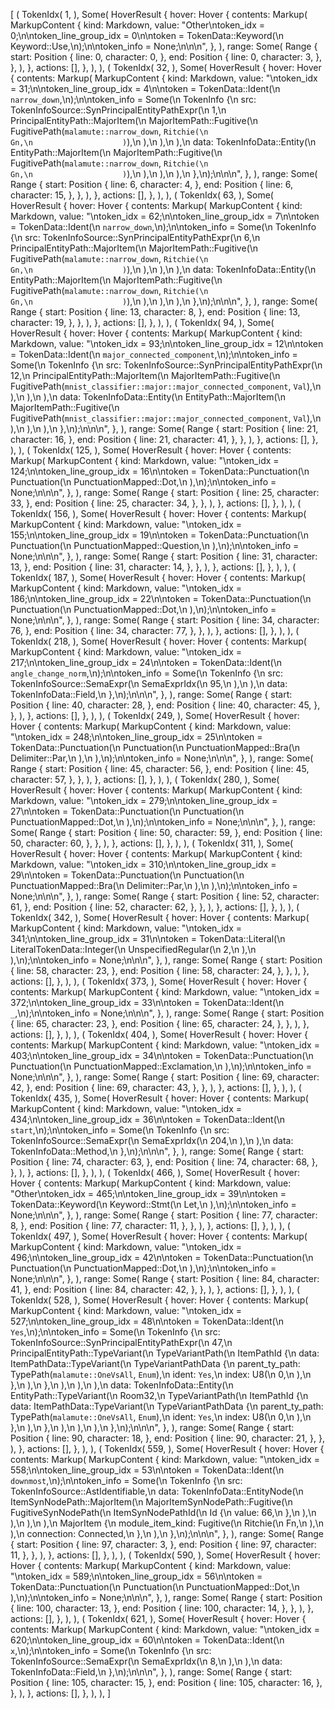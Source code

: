 [
    (
        TokenIdx(
            1,
        ),
        Some(
            HoverResult {
                hover: Hover {
                    contents: Markup(
                        MarkupContent {
                            kind: Markdown,
                            value: "Other\ntoken_idx = 0;\n\ntoken_line_group_idx = 0\n\ntoken = TokenData::Keyword(\n    Keyword::Use,\n);\n\ntoken_info = None;\n\n\n",
                        },
                    ),
                    range: Some(
                        Range {
                            start: Position {
                                line: 0,
                                character: 0,
                            },
                            end: Position {
                                line: 0,
                                character: 3,
                            },
                        },
                    ),
                },
                actions: [],
            },
        ),
    ),
    (
        TokenIdx(
            32,
        ),
        Some(
            HoverResult {
                hover: Hover {
                    contents: Markup(
                        MarkupContent {
                            kind: Markdown,
                            value: "\ntoken_idx = 31;\n\ntoken_line_group_idx = 4\n\ntoken = TokenData::Ident(\n    `narrow_down`,\n);\n\ntoken_info = Some(\n    TokenInfo {\n        src: TokenInfoSource::SynPrincipalEntityPathExpr(\n            1,\n            PrincipalEntityPath::MajorItem(\n                MajorItemPath::Fugitive(\n                    FugitivePath(`malamute::narrow_down`, `Ritchie(\n                        Gn,\n                    )`),\n                ),\n            ),\n        ),\n        data: TokenInfoData::Entity(\n            EntityPath::MajorItem(\n                MajorItemPath::Fugitive(\n                    FugitivePath(`malamute::narrow_down`, `Ritchie(\n                        Gn,\n                    )`),\n                ),\n            ),\n        ),\n    },\n);\n\n\n",
                        },
                    ),
                    range: Some(
                        Range {
                            start: Position {
                                line: 6,
                                character: 4,
                            },
                            end: Position {
                                line: 6,
                                character: 15,
                            },
                        },
                    ),
                },
                actions: [],
            },
        ),
    ),
    (
        TokenIdx(
            63,
        ),
        Some(
            HoverResult {
                hover: Hover {
                    contents: Markup(
                        MarkupContent {
                            kind: Markdown,
                            value: "\ntoken_idx = 62;\n\ntoken_line_group_idx = 7\n\ntoken = TokenData::Ident(\n    `narrow_down`,\n);\n\ntoken_info = Some(\n    TokenInfo {\n        src: TokenInfoSource::SynPrincipalEntityPathExpr(\n            6,\n            PrincipalEntityPath::MajorItem(\n                MajorItemPath::Fugitive(\n                    FugitivePath(`malamute::narrow_down`, `Ritchie(\n                        Gn,\n                    )`),\n                ),\n            ),\n        ),\n        data: TokenInfoData::Entity(\n            EntityPath::MajorItem(\n                MajorItemPath::Fugitive(\n                    FugitivePath(`malamute::narrow_down`, `Ritchie(\n                        Gn,\n                    )`),\n                ),\n            ),\n        ),\n    },\n);\n\n\n",
                        },
                    ),
                    range: Some(
                        Range {
                            start: Position {
                                line: 13,
                                character: 8,
                            },
                            end: Position {
                                line: 13,
                                character: 19,
                            },
                        },
                    ),
                },
                actions: [],
            },
        ),
    ),
    (
        TokenIdx(
            94,
        ),
        Some(
            HoverResult {
                hover: Hover {
                    contents: Markup(
                        MarkupContent {
                            kind: Markdown,
                            value: "\ntoken_idx = 93;\n\ntoken_line_group_idx = 12\n\ntoken = TokenData::Ident(\n    `major_connected_component`,\n);\n\ntoken_info = Some(\n    TokenInfo {\n        src: TokenInfoSource::SynPrincipalEntityPathExpr(\n            12,\n            PrincipalEntityPath::MajorItem(\n                MajorItemPath::Fugitive(\n                    FugitivePath(`mnist_classifier::major::major_connected_component`, `Val`),\n                ),\n            ),\n        ),\n        data: TokenInfoData::Entity(\n            EntityPath::MajorItem(\n                MajorItemPath::Fugitive(\n                    FugitivePath(`mnist_classifier::major::major_connected_component`, `Val`),\n                ),\n            ),\n        ),\n    },\n);\n\n\n",
                        },
                    ),
                    range: Some(
                        Range {
                            start: Position {
                                line: 21,
                                character: 16,
                            },
                            end: Position {
                                line: 21,
                                character: 41,
                            },
                        },
                    ),
                },
                actions: [],
            },
        ),
    ),
    (
        TokenIdx(
            125,
        ),
        Some(
            HoverResult {
                hover: Hover {
                    contents: Markup(
                        MarkupContent {
                            kind: Markdown,
                            value: "\ntoken_idx = 124;\n\ntoken_line_group_idx = 16\n\ntoken = TokenData::Punctuation(\n    Punctuation(\n        PunctuationMapped::Dot,\n    ),\n);\n\ntoken_info = None;\n\n\n",
                        },
                    ),
                    range: Some(
                        Range {
                            start: Position {
                                line: 25,
                                character: 33,
                            },
                            end: Position {
                                line: 25,
                                character: 34,
                            },
                        },
                    ),
                },
                actions: [],
            },
        ),
    ),
    (
        TokenIdx(
            156,
        ),
        Some(
            HoverResult {
                hover: Hover {
                    contents: Markup(
                        MarkupContent {
                            kind: Markdown,
                            value: "\ntoken_idx = 155;\n\ntoken_line_group_idx = 19\n\ntoken = TokenData::Punctuation(\n    Punctuation(\n        PunctuationMapped::Question,\n    ),\n);\n\ntoken_info = None;\n\n\n",
                        },
                    ),
                    range: Some(
                        Range {
                            start: Position {
                                line: 31,
                                character: 13,
                            },
                            end: Position {
                                line: 31,
                                character: 14,
                            },
                        },
                    ),
                },
                actions: [],
            },
        ),
    ),
    (
        TokenIdx(
            187,
        ),
        Some(
            HoverResult {
                hover: Hover {
                    contents: Markup(
                        MarkupContent {
                            kind: Markdown,
                            value: "\ntoken_idx = 186;\n\ntoken_line_group_idx = 22\n\ntoken = TokenData::Punctuation(\n    Punctuation(\n        PunctuationMapped::Dot,\n    ),\n);\n\ntoken_info = None;\n\n\n",
                        },
                    ),
                    range: Some(
                        Range {
                            start: Position {
                                line: 34,
                                character: 76,
                            },
                            end: Position {
                                line: 34,
                                character: 77,
                            },
                        },
                    ),
                },
                actions: [],
            },
        ),
    ),
    (
        TokenIdx(
            218,
        ),
        Some(
            HoverResult {
                hover: Hover {
                    contents: Markup(
                        MarkupContent {
                            kind: Markdown,
                            value: "\ntoken_idx = 217;\n\ntoken_line_group_idx = 24\n\ntoken = TokenData::Ident(\n    `angle_change_norm`,\n);\n\ntoken_info = Some(\n    TokenInfo {\n        src: TokenInfoSource::SemaExpr(\n            SemaExprIdx(\n                95,\n            ),\n        ),\n        data: TokenInfoData::Field,\n    },\n);\n\n\n",
                        },
                    ),
                    range: Some(
                        Range {
                            start: Position {
                                line: 40,
                                character: 28,
                            },
                            end: Position {
                                line: 40,
                                character: 45,
                            },
                        },
                    ),
                },
                actions: [],
            },
        ),
    ),
    (
        TokenIdx(
            249,
        ),
        Some(
            HoverResult {
                hover: Hover {
                    contents: Markup(
                        MarkupContent {
                            kind: Markdown,
                            value: "\ntoken_idx = 248;\n\ntoken_line_group_idx = 25\n\ntoken = TokenData::Punctuation(\n    Punctuation(\n        PunctuationMapped::Bra(\n            Delimiter::Par,\n        ),\n    ),\n);\n\ntoken_info = None;\n\n\n",
                        },
                    ),
                    range: Some(
                        Range {
                            start: Position {
                                line: 45,
                                character: 56,
                            },
                            end: Position {
                                line: 45,
                                character: 57,
                            },
                        },
                    ),
                },
                actions: [],
            },
        ),
    ),
    (
        TokenIdx(
            280,
        ),
        Some(
            HoverResult {
                hover: Hover {
                    contents: Markup(
                        MarkupContent {
                            kind: Markdown,
                            value: "\ntoken_idx = 279;\n\ntoken_line_group_idx = 27\n\ntoken = TokenData::Punctuation(\n    Punctuation(\n        PunctuationMapped::Dot,\n    ),\n);\n\ntoken_info = None;\n\n\n",
                        },
                    ),
                    range: Some(
                        Range {
                            start: Position {
                                line: 50,
                                character: 59,
                            },
                            end: Position {
                                line: 50,
                                character: 60,
                            },
                        },
                    ),
                },
                actions: [],
            },
        ),
    ),
    (
        TokenIdx(
            311,
        ),
        Some(
            HoverResult {
                hover: Hover {
                    contents: Markup(
                        MarkupContent {
                            kind: Markdown,
                            value: "\ntoken_idx = 310;\n\ntoken_line_group_idx = 29\n\ntoken = TokenData::Punctuation(\n    Punctuation(\n        PunctuationMapped::Bra(\n            Delimiter::Par,\n        ),\n    ),\n);\n\ntoken_info = None;\n\n\n",
                        },
                    ),
                    range: Some(
                        Range {
                            start: Position {
                                line: 52,
                                character: 61,
                            },
                            end: Position {
                                line: 52,
                                character: 62,
                            },
                        },
                    ),
                },
                actions: [],
            },
        ),
    ),
    (
        TokenIdx(
            342,
        ),
        Some(
            HoverResult {
                hover: Hover {
                    contents: Markup(
                        MarkupContent {
                            kind: Markdown,
                            value: "\ntoken_idx = 341;\n\ntoken_line_group_idx = 31\n\ntoken = TokenData::Literal(\n    LiteralTokenData::Integer(\n        UnspecifiedRegular(\n            2,\n        ),\n    ),\n);\n\ntoken_info = None;\n\n\n",
                        },
                    ),
                    range: Some(
                        Range {
                            start: Position {
                                line: 58,
                                character: 23,
                            },
                            end: Position {
                                line: 58,
                                character: 24,
                            },
                        },
                    ),
                },
                actions: [],
            },
        ),
    ),
    (
        TokenIdx(
            373,
        ),
        Some(
            HoverResult {
                hover: Hover {
                    contents: Markup(
                        MarkupContent {
                            kind: Markdown,
                            value: "\ntoken_idx = 372;\n\ntoken_line_group_idx = 33\n\ntoken = TokenData::Ident(\n    `_`,\n);\n\ntoken_info = None;\n\n\n",
                        },
                    ),
                    range: Some(
                        Range {
                            start: Position {
                                line: 65,
                                character: 23,
                            },
                            end: Position {
                                line: 65,
                                character: 24,
                            },
                        },
                    ),
                },
                actions: [],
            },
        ),
    ),
    (
        TokenIdx(
            404,
        ),
        Some(
            HoverResult {
                hover: Hover {
                    contents: Markup(
                        MarkupContent {
                            kind: Markdown,
                            value: "\ntoken_idx = 403;\n\ntoken_line_group_idx = 34\n\ntoken = TokenData::Punctuation(\n    Punctuation(\n        PunctuationMapped::Exclamation,\n    ),\n);\n\ntoken_info = None;\n\n\n",
                        },
                    ),
                    range: Some(
                        Range {
                            start: Position {
                                line: 69,
                                character: 42,
                            },
                            end: Position {
                                line: 69,
                                character: 43,
                            },
                        },
                    ),
                },
                actions: [],
            },
        ),
    ),
    (
        TokenIdx(
            435,
        ),
        Some(
            HoverResult {
                hover: Hover {
                    contents: Markup(
                        MarkupContent {
                            kind: Markdown,
                            value: "\ntoken_idx = 434;\n\ntoken_line_group_idx = 36\n\ntoken = TokenData::Ident(\n    `start`,\n);\n\ntoken_info = Some(\n    TokenInfo {\n        src: TokenInfoSource::SemaExpr(\n            SemaExprIdx(\n                204,\n            ),\n        ),\n        data: TokenInfoData::Method,\n    },\n);\n\n\n",
                        },
                    ),
                    range: Some(
                        Range {
                            start: Position {
                                line: 74,
                                character: 63,
                            },
                            end: Position {
                                line: 74,
                                character: 68,
                            },
                        },
                    ),
                },
                actions: [],
            },
        ),
    ),
    (
        TokenIdx(
            466,
        ),
        Some(
            HoverResult {
                hover: Hover {
                    contents: Markup(
                        MarkupContent {
                            kind: Markdown,
                            value: "Other\ntoken_idx = 465;\n\ntoken_line_group_idx = 39\n\ntoken = TokenData::Keyword(\n    Keyword::Stmt(\n        Let,\n    ),\n);\n\ntoken_info = None;\n\n\n",
                        },
                    ),
                    range: Some(
                        Range {
                            start: Position {
                                line: 77,
                                character: 8,
                            },
                            end: Position {
                                line: 77,
                                character: 11,
                            },
                        },
                    ),
                },
                actions: [],
            },
        ),
    ),
    (
        TokenIdx(
            497,
        ),
        Some(
            HoverResult {
                hover: Hover {
                    contents: Markup(
                        MarkupContent {
                            kind: Markdown,
                            value: "\ntoken_idx = 496;\n\ntoken_line_group_idx = 42\n\ntoken = TokenData::Punctuation(\n    Punctuation(\n        PunctuationMapped::Dot,\n    ),\n);\n\ntoken_info = None;\n\n\n",
                        },
                    ),
                    range: Some(
                        Range {
                            start: Position {
                                line: 84,
                                character: 41,
                            },
                            end: Position {
                                line: 84,
                                character: 42,
                            },
                        },
                    ),
                },
                actions: [],
            },
        ),
    ),
    (
        TokenIdx(
            528,
        ),
        Some(
            HoverResult {
                hover: Hover {
                    contents: Markup(
                        MarkupContent {
                            kind: Markdown,
                            value: "\ntoken_idx = 527;\n\ntoken_line_group_idx = 48\n\ntoken = TokenData::Ident(\n    `Yes`,\n);\n\ntoken_info = Some(\n    TokenInfo {\n        src: TokenInfoSource::SynPrincipalEntityPathExpr(\n            47,\n            PrincipalEntityPath::TypeVariant(\n                TypeVariantPath(\n                    ItemPathId {\n                        data: ItemPathData::TypeVariant(\n                            TypeVariantPathData {\n                                parent_ty_path: TypePath(`malamute::OneVsAll`, `Enum`),\n                                ident: `Yes`,\n                                index: U8(\n                                    0,\n                                ),\n                            },\n                        ),\n                    },\n                ),\n            ),\n        ),\n        data: TokenInfoData::Entity(\n            EntityPath::TypeVariant(\n                Room32,\n                TypeVariantPath(\n                    ItemPathId {\n                        data: ItemPathData::TypeVariant(\n                            TypeVariantPathData {\n                                parent_ty_path: TypePath(`malamute::OneVsAll`, `Enum`),\n                                ident: `Yes`,\n                                index: U8(\n                                    0,\n                                ),\n                            },\n                        ),\n                    },\n                ),\n            ),\n        ),\n    },\n);\n\n\n",
                        },
                    ),
                    range: Some(
                        Range {
                            start: Position {
                                line: 90,
                                character: 18,
                            },
                            end: Position {
                                line: 90,
                                character: 21,
                            },
                        },
                    ),
                },
                actions: [],
            },
        ),
    ),
    (
        TokenIdx(
            559,
        ),
        Some(
            HoverResult {
                hover: Hover {
                    contents: Markup(
                        MarkupContent {
                            kind: Markdown,
                            value: "\ntoken_idx = 558;\n\ntoken_line_group_idx = 53\n\ntoken = TokenData::Ident(\n    `downmost`,\n);\n\ntoken_info = Some(\n    TokenInfo {\n        src: TokenInfoSource::AstIdentifiable,\n        data: TokenInfoData::EntityNode(\n            ItemSynNodePath::MajorItem(\n                MajorItemSynNodePath::Fugitive(\n                    FugitiveSynNodePath(\n                        ItemSynNodePathId(\n                            Id {\n                                value: 66,\n                            },\n                        ),\n                    ),\n                ),\n            ),\n            MajorItem {\n                module_item_kind: Fugitive(\n                    Ritchie(\n                        Fn,\n                    ),\n                ),\n                connection: Connected,\n            },\n        ),\n    },\n);\n\n\n",
                        },
                    ),
                    range: Some(
                        Range {
                            start: Position {
                                line: 97,
                                character: 3,
                            },
                            end: Position {
                                line: 97,
                                character: 11,
                            },
                        },
                    ),
                },
                actions: [],
            },
        ),
    ),
    (
        TokenIdx(
            590,
        ),
        Some(
            HoverResult {
                hover: Hover {
                    contents: Markup(
                        MarkupContent {
                            kind: Markdown,
                            value: "\ntoken_idx = 589;\n\ntoken_line_group_idx = 56\n\ntoken = TokenData::Punctuation(\n    Punctuation(\n        PunctuationMapped::Dot,\n    ),\n);\n\ntoken_info = None;\n\n\n",
                        },
                    ),
                    range: Some(
                        Range {
                            start: Position {
                                line: 100,
                                character: 13,
                            },
                            end: Position {
                                line: 100,
                                character: 14,
                            },
                        },
                    ),
                },
                actions: [],
            },
        ),
    ),
    (
        TokenIdx(
            621,
        ),
        Some(
            HoverResult {
                hover: Hover {
                    contents: Markup(
                        MarkupContent {
                            kind: Markdown,
                            value: "\ntoken_idx = 620;\n\ntoken_line_group_idx = 60\n\ntoken = TokenData::Ident(\n    `x`,\n);\n\ntoken_info = Some(\n    TokenInfo {\n        src: TokenInfoSource::SemaExpr(\n            SemaExprIdx(\n                8,\n            ),\n        ),\n        data: TokenInfoData::Field,\n    },\n);\n\n\n",
                        },
                    ),
                    range: Some(
                        Range {
                            start: Position {
                                line: 105,
                                character: 15,
                            },
                            end: Position {
                                line: 105,
                                character: 16,
                            },
                        },
                    ),
                },
                actions: [],
            },
        ),
    ),
]